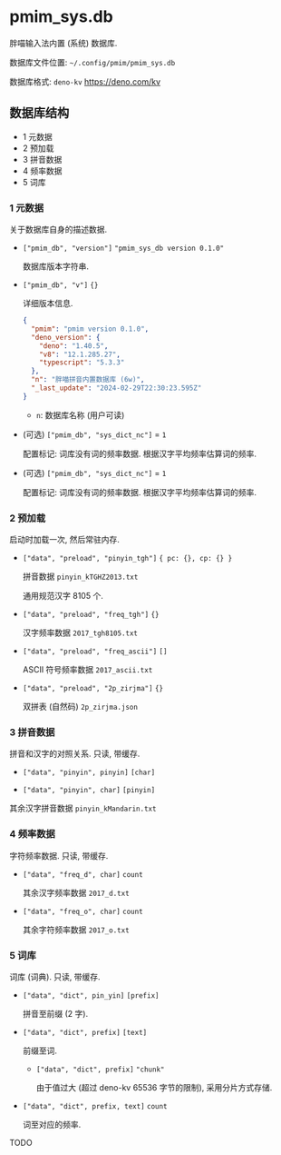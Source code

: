 # pmim_sys.db

胖喵输入法内置 (系统) 数据库.

数据库文件位置: `~/.config/pmim/pmim_sys.db`

数据库格式: `deno-kv` <https://deno.com/kv>

## 数据库结构

- 1 元数据
- 2 预加载
- 3 拼音数据
- 4 频率数据
- 5 词库

### 1 元数据

关于数据库自身的描述数据.

- `["pmim_db", "version"]` `"pmim_sys_db version 0.1.0"`

  数据库版本字符串.

- `["pmim_db", "v"]` `{}`

  详细版本信息.

  ```json
  {
    "pmim": "pmim version 0.1.0",
    "deno_version": {
      "deno": "1.40.5",
      "v8": "12.1.285.27",
      "typescript": "5.3.3"
    },
    "n": "胖喵拼音内置数据库 (6w)",
    "_last_update": "2024-02-29T22:30:23.595Z"
  }
  ```

  - `n`: 数据库名称 (用户可读)

- (可选) `["pmim_db", "sys_dict_nc"]` = `1`

  配置标记: 词库没有词的频率数据. 根据汉字平均频率估算词的频率.

- (可选) `["pmim_db", "sys_dict_nc"]` = `1`

  配置标记: 词库没有词的频率数据. 根据汉字平均频率估算词的频率.

### 2 预加载

启动时加载一次, 然后常驻内存.

- `["data", "preload", "pinyin_tgh"]` `{ pc: {}, cp: {} }`

  拼音数据 `pinyin_kTGHZ2013.txt`

  通用规范汉字 8105 个.

- `["data", "preload", "freq_tgh"]` `{}`

  汉字频率数据 `2017_tgh8105.txt`

- `["data", "preload", "freq_ascii"]` `[]`

  ASCII 符号频率数据 `2017_ascii.txt`

- `["data", "preload", "2p_zirjma"]` `{}`

  双拼表 (自然码) `2p_zirjma.json`

### 3 拼音数据

拼音和汉字的对照关系. 只读, 带缓存.

- `["data", "pinyin", pinyin]` `[char]`

- `["data", "pinyin", char]` `[pinyin]`

其余汉字拼音数据 `pinyin_kMandarin.txt`

### 4 频率数据

字符频率数据. 只读, 带缓存.

- `["data", "freq_d", char]` `count`

  其余汉字频率数据 `2017_d.txt`

- `["data", "freq_o", char]` `count`

  其余字符频率数据 `2017_o.txt`

### 5 词库

词库 (词典). 只读, 带缓存.

- `["data", "dict", pin_yin]` `[prefix]`

  拼音至前缀 (2 字).

- `["data", "dict", prefix]` `[text]`

  前缀至词.

  - `["data", "dict", prefix]` `"chunk"`

    由于值过大 (超过 deno-kv 65536 字节的限制), 采用分片方式存储.

- `["data", "dict", prefix, text]` `count`

  词至对应的频率.

TODO
